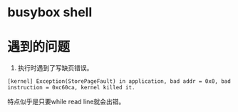 # busybox shell

# 遇到的问题

1. 执行时遇到了写缺页错误。
```
[kernel] Exception(StorePageFault) in application, bad addr = 0x0, bad instruction = 0xc60ca, kernel killed it.
```

特点似乎是只要while read line就会出错。